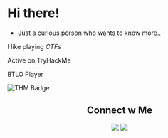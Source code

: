 # Hi there!
- Just a curious person who wants to know more..

I like playing *CTFs*

Active on TryHackMe

BTLO Player

![THM Badge](https://tryhackme.com/api/v2/badges/public-profile?userPublicId=4389699)

<h2 align="center"> Connect w Me </h2>
<p align="center">
    <a href="https://www.linkedin.com/in/ankita-m-kumar-b6a624327"><img src="https://img.shields.io/badge/-LinkedIn-blue?style=flat&logo=Linkedin&logoColor=white"/></a> 
    <a href="https://x.com/ankita01mk"><img src="https://img.shields.io/badge/-Twitter-1DA1F2?style=flat&logo=Twitter&logoColor=white"/></a>
</p>
<!---
mk-ankita/mk-ankita is a ✨ special ✨ repository because its `README.md` (this file) appears on your GitHub profile.
You can click the Preview link to take a look at your changes.
--->
